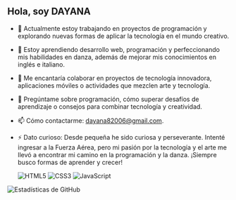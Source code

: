 ## Hola, soy DAYANA


- 🔭 Actualmente estoy trabajando en proyectos de programación y explorando nuevas formas de aplicar la tecnología en el mundo creativo.  
- 🌱 Estoy aprendiendo desarrollo web, programación y perfeccionando mis habilidades en danza, además de mejorar mis conocimientos en inglés e italiano.  
- 👯 Me encantaría colaborar en proyectos de tecnología innovadora, aplicaciones móviles o actividades que mezclen arte y tecnología.  
- 💬 Pregúntame sobre programación, cómo superar desafíos de aprendizaje o consejos para combinar tecnología y creatividad.  
- 📫 Cómo contactarme: dayana82006@gmail.com.   
- ⚡ Dato curioso: Desde pequeña he sido curiosa y perseverante. Intenté ingresar a la Fuerza Aérea, pero mi pasión por la tecnología y el arte me llevó a encontrar mi camino en la programación y la danza. ¡Siempre busco formas de aprender y crecer!

   ![HTML5](https://img.shields.io/badge/HTML5-E34F26?style=for-the-badge&logo=html5&logoColor=white)
![CSS3](https://img.shields.io/badge/CSS3-1572B6?style=for-the-badge&logo=css3&logoColor=white)
![JavaScript](https://img.shields.io/badge/JavaScript-F7DF1E?style=for-the-badge&logo=javascript&logoColor=black)


![Estadísticas de GitHub](https://github-readme-stats.vercel.app/api?username=tuUsuario&show_icons=true&theme=radical)
